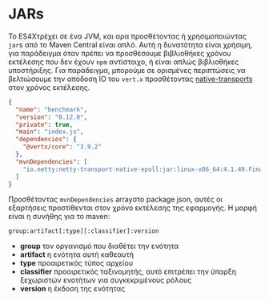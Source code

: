 # JARs

Το ES4Xτρέχει σε ένα JVM, και αρα προσθέτοντας ή χρησιμοποιώντας `jar`s από το Maven Central είναι απλό. Αυτή η δυνατότητα είναι χρήσιμη, για παράδειγμα
όταν πρέπει να προσθέσουμε βιβλιοθήκες χρόνου εκτέλεσης που δεν έχουν `npm` αντίστοιχο, ή είναι απλώς βιβλιοθήκες υποστήριξης. Για παράδειγμα,
μπορούμε σε ορισμένες περιπτώσεις να βελτιώσουμε την απόδοση IO του `vert.x` προσθέτοντας
[native-transports](https://netty.io/wiki/native-transports.html) στον χρόνος εκτέλεσης.

```json
{
  "name": "benchmark",
  "version": "0.12.0",
  "private": true,
  "main": "index.js",
  "dependencies": {
    "@vertx/core": "3.9.2"
  },
  "mvnDependencies": [
    "io.netty:netty-transport-native-epoll:jar:linux-x86_64:4.1.49.Final"
  ]
}
```

Προσθέτοντας `mvnDependencies` arrayστο package json, αυτές οι εξαρτήσεις προστίθενται στον χρόνο εκτέλεσης της εφαρμογής. Η μορφή είναι η συνήθης για το maven:

```
group:artifact[:type][:classifier]:version
```

* **group** τον οργανισμό που διαθέτει την ενότητα
* **artifact** η ενότητα αυτή καθεαυτή
* **type** προαιρετικός τύπος αρχείου
* **classifier** προαιρετικός ταξινομητής, αυτό επιτρέπει την ύπαρξη ξεχωριστών ενοτήτων για συγκεκριμένους ρόλους
* **version** η έκδοση της ενότητας




